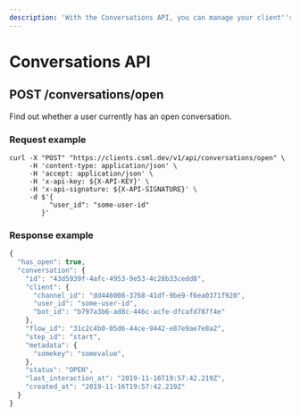 ```yaml
---
description: 'With the Conversations API, you can manage your client''s conversation statuses'
---
```


# Conversations API

## POST /conversations/open

Find out whether a user currently has an open conversation.

### Request example

```text
curl -X "POST" "https://clients.csml.dev/v1/api/conversations/open" \
     -H 'content-type: application/json' \
     -H 'accept: application/json' \
     -H 'x-api-key: ${X-API-KEY}' \
     -H 'x-api-signature: ${X-API-SIGNATURE}' \
     -d $'{
          "user_id": "some-user-id"
        }'
```

### Response example

```javascript
{
  "has_open": true,
  "conversation": {
    "id": "43d5939f-4afc-4953-9e53-4c28b33cedd8",
    "client": {
      "channel_id": "dd446008-3768-41df-9be9-f6ea0371f920",
      "user_id": "some-user-id",
      "bot_id": "b797a3b6-ad8c-446c-acfe-dfcafd787f4e"
    },
    "flow_id": "31c2c4b0-05d6-44ce-9442-e87e9ae7e8a2",
    "step_id": "start",
    "metadata": {
      "somekey": "somevalue",
    },
    "status": "OPEN",
    "last_interaction_at": "2019-11-16T19:57:42.219Z",
    "created_at": "2019-11-16T19:57:42.219Z"
  }
}
```

